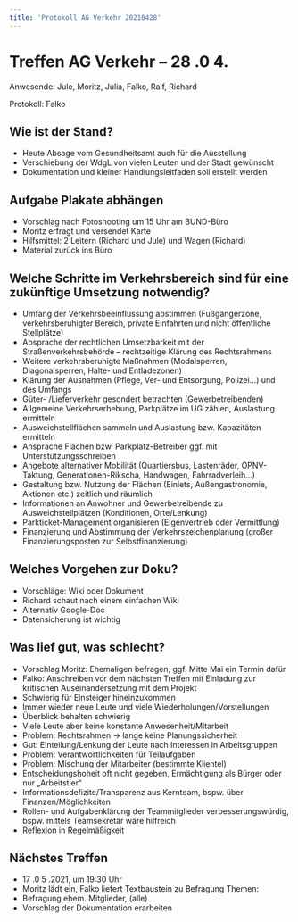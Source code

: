 ```yaml
---
title: 'Protokoll AG Verkehr 20210428'
---
```


# Treffen AG Verkehr – 28 .0 4.

Anwesende: Jule, Moritz, Julia, Falko, Ralf, Richard

Protokoll: Falko

## Wie ist der Stand?

- Heute Absage vom Gesundheitsamt auch für die Ausstellung
- Verschiebung der WdgL von vielen Leuten und der Stadt gewünscht
- Dokumentation und kleiner Handlungsleitfaden soll erstellt werden

## Aufgabe Plakate abhängen

- Vorschlag nach Fotoshooting um 15 Uhr am BUND-Büro
- Moritz erfragt und versendet Karte
- Hilfsmittel: 2 Leitern (Richard und Jule) und Wagen (Richard)
- Material zurück ins Büro

## Welche Schritte im Verkehrsbereich sind für eine zukünftige Umsetzung notwendig?

- Umfang der Verkehrsbeeinflussung abstimmen (Fußgängerzone, verkehrsberuhigter
    Bereich, private Einfahrten und nicht öffentliche Stellplätze)
- Absprache der rechtlichen Umsetzbarkeit mit der Straßenverkehrsbehörde –
    rechtzeitige Klärung des Rechtsrahmens
- Weitere verkehrsberuhigte Maßnahmen (Modalsperren, Diagonalsperren, Halte- und
    Entladezonen)
- Klärung der Ausnahmen (Pflege, Ver- und Entsorgung, Polizei...) und des Umfangs
- Güter- /Lieferverkehr gesondert betrachten (Gewerbetreibenden)
- Allgemeine Verkehrserhebung, Parkplätze im UG zählen, Auslastung ermitteln
- Ausweichstellflächen sammeln und Auslastung bzw. Kapazitäten ermitteln
- Ansprache Flächen bzw. Parkplatz-Betreiber ggf. mit Unterstützungsschreiben
- Angebote alternativer Mobilität (Quartiersbus, Lastenräder, ÖPNV-Taktung,
    Generationen-Rikscha, Handwagen, Fahrradverleih...)
- Gestaltung bzw. Nutzung der Flächen (Einlets, Außengastronomie, Aktionen etc.)
    zeitlich und räumlich
- Informationen an Anwohner und Gewerbetreibende zu Ausweichstellplätzen
    (Konditionen, Orte/Lenkung)
- Parkticket-Management organisieren (Eigenvertrieb oder Vermittlung)
- Finanzierung und Abstimmung der Verkehrszeichenplanung (großer
    Finanzierungsposten zur Selbstfinanzierung)


## Welches Vorgehen zur Doku?

- Vorschläge: Wiki oder Dokument
- Richard schaut nach einem einfachen Wiki
- Alternativ Google-Doc
- Datensicherung ist wichtig

## Was lief gut, was schlecht?

- Vorschlag Moritz: Ehemaligen befragen, ggf. Mitte Mai ein Termin dafür
- Falko: Anschreiben vor dem nächsten Treffen mit Einladung zur kritischen
    Auseinandersetzung mit dem Projekt
- Schwierig für Einsteiger hineinzukommen
- Immer wieder neue Leute und viele Wiederholungen/Vorstellungen
- Überblick behalten schwierig
- Viele Leute aber keine konstante Anwesenheit/Mitarbeit
- Problem: Rechtsrahmen → lange keine Planungssicherheit
- Gut: Einteilung/Lenkung der Leute nach Interessen in Arbeitsgruppen
- Problem: Verantwortlichkeiten für Teilaufgaben
- Problem: Mischung der Mitarbeiter (bestimmte Klientel)
- Entscheidungshoheit oft nicht gegeben, Ermächtigung als Bürger oder nur
    „Arbeitstier“
- Informationsdefizite/Transparenz aus Kernteam, bspw. über Finanzen/Möglichkeiten
- Rollen- und Aufgabenklärung der Teammitglieder verbesserungswürdig, bspw.
    mittels Teamsekretär wäre hilfreich
- Reflexion in Regelmäßigkeit

## Nächstes Treffen

- 17 .0 5 .2021, um 19:30 Uhr
- Moritz lädt ein, Falko liefert Textbaustein zu Befragung
Themen:
- Befragung ehem. Mitglieder, (alle)
- Vorschlag der Dokumentation erarbeiten